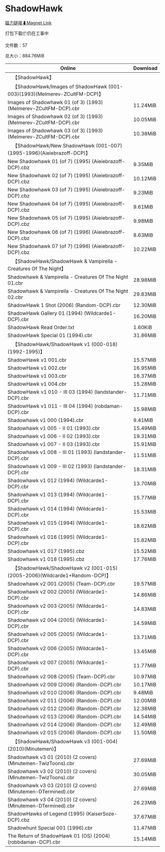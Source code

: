 # ShadowHawk

[磁力链接⬇Magnet Link](magnet:?xt=urn:btih:bfa65b77d994ead919a3dc9e297fd5623579e065&dn=ShadowHawk)

打包下载📦仍在工事中

文件数：57

总大小：884.76MiB

Online | Download
--- | ---
&emsp;【ShadowHawk】 | 
&emsp;【ShadowHawk/Images of ShadowHawk (001-003)(1993)(Melmerev-ZCultFM-DCP)】 | 
Images of Shadowhawk 01 (of 3) (1993) (Melmerev-ZCultFM-DCP).cbr | 11.24MiB
Images of Shadowhawk 02 (of 3) (1993) (Melmerev-ZCultFM-DCP).cbr | 10.05MiB
Images of Shadowhawk 03 (of 3) (1993) (Melmerev-ZCultFM-DCP).cbr | 10.38MiB
&emsp;【ShadowHawk/New ShadowHawk (001-007)(1995-1996)(Aieiebrazoff-DCP)】 | 
New Shadowhawk 01 (of 7) (1995) (Aieiebrazoff-DCP).cbz | 9.35MiB
New Shadowhawk 02 (of 7) (1995) (Aieiebrazoff-DCP).cbz | 10.12MiB
New Shadowhawk 03 (of 7) (1995) (Aieiebrazoff-DCP).cbz | 9.23MiB
New Shadowhawk 04 (of 7) (1995) (Aieiebrazoff-DCP).cbz | 9.61MiB
New Shadowhawk 05 (of 7) (1995) (Aieiebrazoff-DCP).cbz | 9.98MiB
New Shadowhawk 06 (of 7) (1996) (Aieiebrazoff-DCP).cbz | 8.63MiB
New Shadowhawk 07 (of 7) (1996) (Aieiebrazoff-DCP).cbz | 10.22MiB
&emsp;【ShadowHawk/ShadowHawk & Vampirella - Creatures Of The Night】 | 
Shadowhawk & Vampirella - Creatures Of The Night 01.cbr | 28.98MiB
Shadowhawk & Vampirella - Creatures Of The Night 02.cbr | 29.83MiB
ShadowHawk 1 Shot (2006) (Random-DCP).cbr | 12.30MiB
ShadowHawk Gallery 01 (1994) (Wildcarde1-DCP).cbr | 16.20MiB
ShadowHawk Read Order.txt | 1.60KiB
ShadowHawk Special 01 (1994).cbr | 31.86MiB
&emsp;【ShadowHawk/ShadowHawk v1 (000-018)(1992-1995)】 | 
ShadowHawk v1 001.cbr | 15.57MiB
ShadowHawk v1 002.cbr | 16.95MiB
ShadowHawk v1 003.cbr | 16.37MiB
ShadowHawk v1 004.cbr | 15.28MiB
ShadowHawk v1 010 - III 03 (1994) (landstander-DCP).cbr | 11.71MiB
ShadowHawk v1 011 - III 04 (1994) (robdaman-DCP).cbr | 15.98MiB
Shadowhawk v1 000 (1994).cbr | 9.41MiB
Shadowhawk v1 005 - II 01 (1993).cbr | 15.49MiB
Shadowhawk v1 006 - II 02 (1993).cbr | 19.31MiB
Shadowhawk v1 007 - II 03 (1993).cbr | 15.91MiB
Shadowhawk v1 008 - III 01 (1993) (landstander-DCP).cbr | 11.51MiB
Shadowhawk v1 009 - III 02 (1993) (landstander-DCP).cbr | 18.31MiB
Shadowhawk v1 012 (1994) (Wildcarde1-DCP).cbr | 13.70MiB
Shadowhawk v1 013 (1994) (Wildcarde1-DCP).cbr | 15.77MiB
Shadowhawk v1 014 (1994) (Wildcarde1-DCP).cbr | 15.53MiB
Shadowhawk v1 015 (1994) (Wildcarde1-DCP).cbr | 18.62MiB
Shadowhawk v1 016 (1995) (Wildcarde1-DCP).cbr | 15.82MiB
Shadowhawk v1 017 (1995).cbz | 15.52MiB
Shadowhawk v1 018 (1995).cbz | 17.76MiB
&emsp;【ShadowHawk/ShadowHawk v2 (001-015)(2005-2006)(Wildcarde1+Random-DCP)】 | 
Shadowhawk v2 001 (2005) (Team-DCP).cbr | 19.57MiB
Shadowhawk v2 002 (2005) (Wildcarde1-DCP).cbr | 14.86MiB
Shadowhawk v2 003 (2005) (Wildcarde1-DCP).cbr | 14.83MiB
Shadowhawk v2 004 (2005) (Wildcarde1-DCP).cbr | 14.59MiB
Shadowhawk v2 005 (2005) (Wildcarde1-DCP).cbr | 13.71MiB
Shadowhawk v2 006 (2005) (Wildcarde1-DCP).cbr | 13.45MiB
Shadowhawk v2 007 (2005) (Wildcarde1-DCP).cbr | 11.77MiB
Shadowhawk v2 008 (2005) (Team-DCP).cbr | 10.97MiB
Shadowhawk v2 009 (2006) (Random-DCP).cbr | 10.17MiB
Shadowhawk v2 010 (2006) (Random-DCP).cbr | 9.48MiB
Shadowhawk v2 011 (2006) (Random-DCP).cbr | 12.00MiB
Shadowhawk v2 012 (2006) (Random-DCP).cbr | 12.38MiB
Shadowhawk v2 013 (2006) (Random-DCP).cbr | 14.54MiB
Shadowhawk v2 014 (2006) (Random-DCP).cbr | 12.49MiB
Shadowhawk v2 015 (2006) (Random-DCP).cbr | 11.50MiB
&emsp;【ShadowHawk/ShadowHawk v3 (001-004)(2010)(Minutemen)】 | 
Shadowhawk v3 01 (2010) (2 covers) (Minutemen-TwizToons).cbr | 27.69MiB
Shadowhawk v3 02 (2010) (2 covers) (Minutemen-TwizToons).cbr | 30.05MiB
Shadowhawk v3 03 (2010) (2 covers) (Minutemen-DTermined).cbr | 27.69MiB
Shadowhawk v3 04 (2010) (2 covers) (Minutemen-DTermined).cbr | 26.23MiB
ShadowHawks of Legend (1995) (KaiserSoze-DCP).cbz | 37.67MiB
Shadowhunt Special 001 (1996).cbr | 11.47MiB
The Return of ShadowHawk 01 (OS) (2004) (robbdaman-DCP).cbr | 15.14MiB